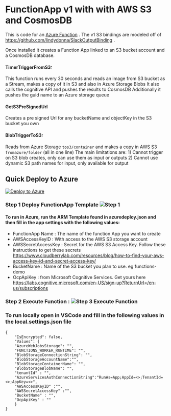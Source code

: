 # FunctionApp v1 with with AWS S3 and CosmosDB 

This is code for an [Azure Function](https://azure.microsoft.com/en-us/services/functions/) .
The v1 S3 bindings are modeled off of https://github.com/lindydonna/SlackOutputBinding . 

Once installed it creates a Function App linked to an S3 bucket account and a CosmosDB database.

#### TimerTriggerFromS3:
This function runs every 30 seconds and reads an image from S3 bucket as a Stream, 
makes a copy of it in S3 and also in Azure Storage Blobs
It also calls the cognitive API and pushes the results to CosmosDB
Additionally it pushes the guid name to an Azure storage queue
 
#### GetS3PreSignedUrl
Creates a pre signed Url for any bucketName and objectKey in the S3 bucket you own

#### BlobTriggerToS3:
Reads from Azure Storage `tos3/container` 
and makes a copy in AWS S3 `fromazure/folder` (all in one line)
    The main limitations are:
    1) Cannot trigger on S3 blob creates, only can use them as input or outputs
    2) Cannot use dynamic S3 path names for input, only available for output


## Quick Deploy to Azure

[![Deploy to Azure](http://azuredeploy.net/deploybutton.svg)](https://azuredeploy.net/)
### Step 1 Deploy FunctionApp Template ![Step 1](https://user-images.githubusercontent.com/2650941/53583547-a4c29880-3b36-11e9-808c-0b2937a43691.PNG)

#### To run in Azure, run the ARM Template found in azuredeploy.json and then fill in the app settings with the following values:
- FunctionApp Name : The name of the function App you want to create
- AWSAccessKeyID : With access to the AWS S3 storage account
- AWSSecretAccessKey : Secret for the AWS S3 Access Key. Follow these instructions to get these secrets https://www.cloudberrylab.com/resources/blog/how-to-find-your-aws-access-key-id-and-secret-access-key/ 
- BucketName : Name of the S3 bucket you plan to use. eg functions-demo
- OcpApiKey : from Microsoft Cognitive Services. Get yours here https://labs.cognitive.microsoft.com/en-US/sign-up?ReturnUrl=/en-us/subscriptions


### Step 2 Execute Function : ![Step 3 Execute Function ](https://user-images.githubusercontent.com/2650941/53583986-83ae7780-3b37-11e9-947f-5c5ce6c6e999.png)

### To run locally open in VSCode and fill in the following values in the local.settings.json file 
```
{
    "IsEncrypted": false,
    "Values": {
    "AzureWebJobsStorage": "",
    "FUNCTIONS_WORKER_RUNTIME": "",
    "BlobStorageConnectionString": "",
    "BlobStorageAccountName":"",
    "BlobStorageContainerName": "",
    "BlobStorageBlobName": "",
    "tenantId" : "",
    "AzureServicesAuthConnectionString":"RunAs=App;AppId=<>;TenantId=<>;AppKey=<>",
    "AWSAccessKeyID" :"",
    "AWSSecretAccessKey" :"", 
    "BucketName" : "",
    "OcpApiKey" : ""
    }
}
```
